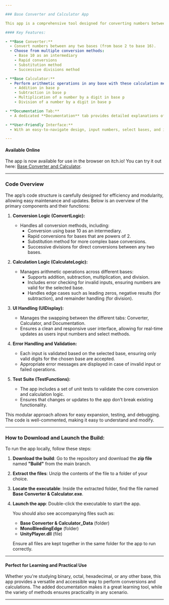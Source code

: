 ```yaml
---

### Base Converter and Calculator App

This app is a comprehensive tool designed for converting numbers between different numerical bases and performing arithmetic operations in any base from 2 to 16. It is perfect for developers, students, or anyone dealing with number systems outside of base 10.

#### Key Features:

- **Base Converter:**
  - Convert numbers between any two bases (from base 2 to base 16).
  - Choose from multiple conversion methods:
    - Base 10 as an intermediary
    - Rapid conversions
    - Substitution method
    - Successive divisions method

- **Base Calculator:**
  - Perform arithmetic operations in any base with these calculation methods:
    - Addition in base p
    - Subtraction in base p
    - Multiplication of a number by a digit in base p
    - Division of a number by a digit in base p

- **Documentation Tab:**
  - A dedicated **Documentation** tab provides detailed explanations of the app’s logic in **pseudocode**, making it easy for users to understand how each conversion and calculation method works.

- **User-Friendly Interface:**
  - With an easy-to-navigate design, input numbers, select bases, and immediately view results, making it simple to switch between methods and operations.

---
```


#### Available Online

The app is now available for use in the browser on itch.io! You can try it out here: [Base Converter and Calculator](https://chris91s.itch.io/base-converter-calculator).

---

### Code Overview

The app’s code structure is carefully designed for efficiency and modularity, allowing easy maintenance and updates. Below is an overview of the primary components and their functions:

1. **Conversion Logic (ConvertLogic):**
   - Handles all conversion methods, including:
     - Conversion using base 10 as an intermediary.
     - Rapid conversions for bases that are powers of 2.
     - Substitution method for more complex base conversions.
     - Successive divisions for direct conversions between any two bases.

2. **Calculation Logic (CalculateLogic):**
   - Manages arithmetic operations across different bases:
     - Supports addition, subtraction, multiplication, and division.
     - Includes error checking for invalid inputs, ensuring numbers are valid for the selected base.
     - Handles edge cases such as leading zeros, negative results (for subtraction), and remainder handling (for division).

3. **UI Handling (UIDisplay):**
   - Manages the swapping between the different tabs: Converter, Calculator, and Documentation.
   - Ensures a clean and responsive user interface, allowing for real-time updates as users input numbers and select methods.

4. **Error Handling and Validation:**
   - Each input is validated based on the selected base, ensuring only valid digits for the chosen base are accepted.
   - Appropriate error messages are displayed in case of invalid input or failed operations.

5. **Test Suite (TestFunctions):**
   - The app includes a set of unit tests to validate the core conversion and calculation logic.
   - Ensures that changes or updates to the app don’t break existing functionality.

This modular approach allows for easy expansion, testing, and debugging. The code is well-commented, making it easy to understand and modify.

---

### How to Download and Launch the Build:

To run the app locally, follow these steps:

1. **Download the build**: Go to the repository and download the **zip file** named **"Build"** from the main branch.
2. **Extract the files**: Unzip the contents of the file to a folder of your choice.
3. **Locate the executable**: Inside the extracted folder, find the file named **Base Converter & Calculator.exe**.
4. **Launch the app**: Double-click the executable to start the app.

   You should also see accompanying files such as:
   - **Base Converter & Calculator_Data** (folder)
   - **MonoBleedingEdge** (folder)
   - **UnityPlayer.dll** (file)

   Ensure all files are kept together in the same folder for the app to run correctly.

---

#### Perfect for Learning and Practical Use

Whether you're studying binary, octal, hexadecimal, or any other base, this app provides a versatile and accessible way to perform conversions and calculations. The added documentation makes it a great learning tool, while the variety of methods ensures practicality in any scenario.

---
